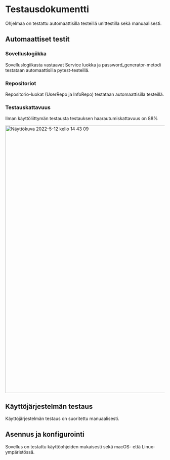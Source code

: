 # Testausdokumentti
Ohjelmaa on testattu automaattisilla testeillä unittestilla sekä manuaalisesti.

## Automaattiset testit
### Sovelluslogiikka
Sovelluslogiikasta vastaavat Service luokka ja password_generator-metodi testataan automaattisilla pytest-testeillä.

### Repositoriot
Repositorio-luokat (UserRepo ja InfoRepo) testataan automaattisilla testeillä.

### Testauskattavuus
Ilman käyttöliittymän testausta testauksen haarautumiskattavuus on 88%

<img width="845" alt="Näyttökuva 2022-5-12 kello 14 43 09" src="https://user-images.githubusercontent.com/90407612/168067310-008bee4f-a9b4-4022-b5ca-e14d81ff9141.png">



## Käyttöjärjestelmän testaus
Käyttöjärjestelmän testaus on suoritettu manuaalisesti.


## Asennus ja konfigurointi
Sovellus on testattu käyttöohjeiden mukaisesti sekä macOS- että Linux-ympäristössä.
